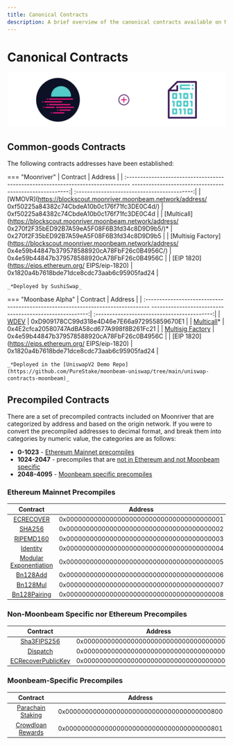 ```yaml
---
title: Canonical Contracts
description: A brief overview of the canonical contracts available on Moonriver and Moonbase Alpha. It includes some common-goods contract as well as some precompiles.
---
```


# Canonical Contracts

![Canonical contracts banner](/images/builders/interact/canonical-contracts/canonical-contracts-banner.png)

## Common-goods Contracts

The following contracts addresses have been established:

=== "Moonriver"
    |                                                               Contract                                                               |                  Address                   |
    |   :-------------------------------------------------------------------------------   -------------------------------------------------------:|  :------------------------------------------:|
    |         [WMOVR](https://blockscout.moonriver.moonbeam.network/address/    0xf50225a84382c74CbdeA10b0c176f71fc3DE0C4d/)         |  0xf50225a84382c74CbdeA10b0c176f71fc3DE0C4d |
    | [Multicall](https://blockscout.moonriver.moonbeam.network/address/   0x270f2F35bED92B7A59eA5F08F6B3fd34c8D9D9b5/)* |     0x270f2F35bED92B7A59eA5F08F6B3fd34c8D9D9b5 |
    |  [Multisig Factory](https://blockscout.moonriver.moonbeam.network/address/    0x4e59b44847b379578588920cA78FbF26c0B4956C/)  |     0x4e59b44847b379578588920cA78FbF26c0B4956C |
    |                                          [EIP 1820](https://eips.ethereum.org/    EIPS/eip-1820)                                           |  0x1820a4b7618bde71dce8cdc73aab6c95905fad24 |

    _*Deployed by SushiSwap_

=== "Moonbase Alpha"
    |                                                                Contract                                                                |                  Address                   |
    |   :-------------------------------------------------------------------------------   -------------------------------------------------------:|  :------------------------------------------:|
    |         [WDEV](https://moonbase-blockscout.testnet.moonbeam.network/address/0xD909178CC99d318e4D46e7E66a972955859670E1/)         |  0xD909178CC99d318e4D46e7E66a972955859670E1 |
    | [Multicall](https://moonbase-blockscout.testnet.moonbeam.network/address/0x4E2cfca20580747AdBA58cd677A998f8B261Fc21/)* |     0x4E2cfca20580747AdBA58cd677A998f8B261Fc21 |
    |  [Multisig Factory](https://moonbase-blockscout.testnet.moonbeam.network//address/0x4e59b44847b379578588920cA78FbF26c0B4956C/)  |     0x4e59b44847b379578588920cA78FbF26c0B4956C |
    |                                          [EIP 1820](https://eips.ethereum.org/    EIPS/eip-1820)                                           |  0x1820a4b7618bde71dce8cdc73aab6c95905fad24 |

    _*Deployed in the [UniswapV2 Demo Repo](https://github.com/PureStake/moonbeam-uniswap/tree/main/uniswap-contracts-moonbeam)_

## Precompiled Contracts

There are a set of precompiled contracts included on Moonriver that are categorized by address and based on the origin network. If you were to convert the precompiled addresses to decimal format, and break them into categories by numeric value, the categories are as follows:

- **0-1023** - [Ethereum Mainnet precompiles](#ethereum-mainnet-precompiles)
- **1024-2047** - precompiles that are [not in Ethereum and not Moonbeam specific](#non-moonbeam-specific-nor-ethereum-precomiles)
- **2048-4095** - [Moonbeam specific precompiles](#moonbeam-specific-precompiles)

### Ethereum Mainnet Precompiles

|                                                      Contract                                                       |                  Address                   |
|:-------------------------------------------------------------------------------------------------------------------:|:------------------------------------------:|
|                     [ECRECOVER](/builders/tools/precompiles/#verify-signatures-with-ecrecover/)                     | 0x0000000000000000000000000000000000000001 |
|                             [SHA256](/builders/tools/precompiles/#hashing-with-sha256/)                             | 0x0000000000000000000000000000000000000002 |
|                         [RIPEMD160](/builders/tools/precompiles/#hashing-with-ripemd-160/)                          | 0x0000000000000000000000000000000000000003 |
|                           [Identity](/builders/tools/precompiles/#the-identity-function/)                           | 0x0000000000000000000000000000000000000004 |
|                   [Modular Exponentiation](/builders/tools/precompiles/#modular-exponentiation/)                    | 0x0000000000000000000000000000000000000005 |
|     [Bn128Add](https://paritytech.github.io/frontier/rustdocs/pallet_evm_precompile_bn128/struct.Bn128Add.html)     | 0x0000000000000000000000000000000000000006 |
|     [Bn128Mul](https://paritytech.github.io/frontier/rustdocs/pallet_evm_precompile_bn128/struct.Bn128Mul.html)     | 0x0000000000000000000000000000000000000007 |
| [Bn128Pairing](https://paritytech.github.io/frontier/rustdocs/pallet_evm_precompile_bn128/struct.Bn128Pairing.html) | 0x0000000000000000000000000000000000000008 |

### Non-Moonbeam Specific nor Ethereum Precompiles

|                                                             Contract                                                             |                  Address                   |
|:--------------------------------------------------------------------------------------------------------------------------------:|:------------------------------------------:|
|       [Sha3FIPS256](https://paritytech.github.io/frontier/rustdocs/pallet_evm_precompile_sha3fips/struct.Sha3FIPS256.html)       | 0x0000000000000000000000000000000000000400 |
|          [Dispatch](https://paritytech.github.io/frontier/rustdocs/pallet_evm_precompile_dispatch/struct.Dispatch.html)          | 0x0000000000000000000000000000000000000401 |
| [ECRecoverPublicKey](https://paritytech.github.io/frontier/rustdocs/pallet_evm_precompile_simple/struct.ECRecoverPublicKey.html) | 0x0000000000000000000000000000000000000402 |

### Moonbeam-Specific Precompiles

|                                                          Contract                                                           |                  Address                   |
|:---------------------------------------------------------------------------------------------------------------------------:|:------------------------------------------:|
|  [Parachain Staking](https://github.com/PureStake/moonbeam/blob/master/precompiles/parachain-staking/StakingInterface.sol)  | 0x0000000000000000000000000000000000000800 |
| [Crowdloan Rewards](https://github.com/PureStake/moonbeam/blob/master/precompiles/crowdloan-rewards/CrowdloanInterface.sol) | 0x0000000000000000000000000000000000000801 |
